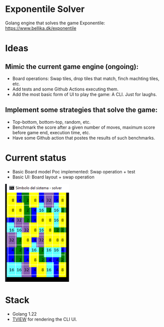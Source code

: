 # Exponentile Solver

Golang engine that solves the game Exponentile: https://www.bellika.dk/exponentile

# Ideas

## Mimic the current game engine (ongoing):
-  Board operations: Swap tiles, drop tiles that match, finch machting tiles, etc.
-  Add tests and some Github Actions executing them.
-  Add the most basic form of UI to play the game: A CLI. Just for laughs.

## Implement some strategies that solve the game:
- Top-bottom, bottom-top, random, etc.
- Benchmark the score after a given number of moves, maximum score before game end, execution time, etc.
- Have some Github action that postes the results of such benchmarks.

# Current status
- Basic Board model Poc implemented: Swap operation + test
- Basic UI: Board layout + swap operation


![Current Board status](./docs/ui_board.PNG)





# Stack
- Golang 1.22
- [TVIEW](https://github.com/rivo/tview) for rendering the CLI UI.